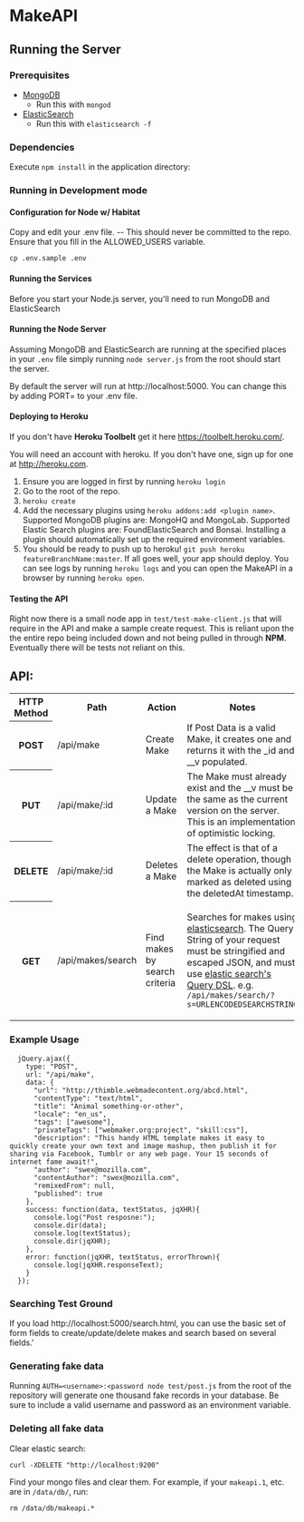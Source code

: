 # MakeAPI

## Running the Server

### Prerequisites

- [MongoDB](http://www.mongodb.org/)
  - Run this with `mongod`
- [ElasticSearch](http://www.elasticsearch.org/)
  - Run this with `elasticsearch -f`

### Dependencies

Execute `npm install` in the application directory:


### Running in Development mode

#### Configuration for Node w/ Habitat

Copy and edit your .env file. -- This should never be committed to the repo. Ensure that you fill in the ALLOWED_USERS variable.

```
cp .env.sample .env
```

#### Running the Services

Before you start your Node.js server, you'll need to run MongoDB and ElasticSearch

#### Running the Node Server

Assuming MongoDB and ElasticSearch are running at the specified places in your `.env` file simply running `node server.js` from the root should start the server.


By default the server will run at http://localhost:5000. You can change this by adding PORT=<port> to your .env file.

#### Deploying to Heroku

If you don't have **Heroku Toolbelt** get it here https://toolbelt.heroku.com/.

You will need an account with heroku. If you don't have one, sign up for one at http://heroku.com.

1. Ensure you are logged in first by running `heroku login`
2. Go to the root of the repo.
3. `heroku create`
4. Add the necessary plugins using `heroku addons:add <plugin name>`. Supported MongoDB plugins are: MongoHQ and MongoLab. Supported Elastic Search plugins are: FoundElasticSearch and Bonsai. Installing a plugin should automatically set up the required environment variables.
5. You should be ready to push up to heroku! `git push heroku featureBranchName:master`. If all goes well, your app should deploy. You can see logs by running `heroku logs` and you can open the MakeAPI in a browser by running `heroku open`.


#### Testing the API

Right now there is a small node app in `test/test-make-client.js` that will require in the API and make a sample create request. This is reliant upon the the entire repo being included down and not being pulled in through **NPM**. Eventually there will be tests not reliant on this.

## API:

<table>
  <tr>
    <th>HTTP Method</th>
    <th>Path</th>
    <th>Action</th>
    <th>Notes</th>
    <th>Auth Required</th>
  </tr>
  <tr>
    <th>POST</th>
    <td>/api/make</td>
    <td>Create Make</td>
    <td> If Post Data is a valid Make, it creates one and returns it with the _id and __v populated.</td>
    <td><strong>Yes</strong></td>
  </tr>
  <tr>
    <th>PUT</th>
    <td>/api/make/:id</td>
    <td>Update a Make</td>
    <td>The Make must already exist and the __v must be the same as the current version on the server. This is an implementation of optimistic locking.</td>
    <td><strong>Yes</strong></td>
  </tr>
  <tr>
    <th>DELETE</th>
    <td>/api/make/:id</td>
    <td>Deletes a Make</td>
    <td>The effect is that of a delete operation, though the Make is actually only marked as deleted using the deletedAt timestamp.</td>
    <td><strong>Yes</strong></td>
  </tr>
  <tr>
    <th>GET</th>
    <td>/api/makes/search</td>
    <td>Find makes by search criteria</td>
    <td><p>Searches for makes using <a href="http://www.elasticsearch.org">elasticsearch</a>. The Query String of your request must be stringified and escaped JSON, and must use <a href="http://www.elasticsearch.org/guide/reference/query-dsl/">elastic search's Query DSL</a>. e.g. <code>/api/makes/search/?s=URLENCODEDSEARCHSTRING</code></p></td>
    <td><strong>No</strong></td>
  </tr>
</table>


### Example Usage

```
  jQuery.ajax({
    type: "POST",
    url: "/api/make",
    data: {
      "url": "http://thimble.webmadecontent.org/abcd.html",
      "contentType": "text/html",
      "title": "Animal something-or-other",
      "locale": "en_us",
      "tags": ["awesome"],
      "privateTags": ["webmaker.org:project", "skill:css"],
      "description": "This handy HTML template makes it easy to quickly create your own text and image mashup, then publish it for sharing via Facebook, Tumblr or any web page. Your 15 seconds of internet fame await!",
      "author": "swex@mozilla.com",
      "contentAuthor": "swex@mozilla.com",
      "remixedFrom": null,
      "published": true
    },
    success: function(data, textStatus, jqXHR){
      console.log("Post resposne:");
      console.dir(data);
      console.log(textStatus);
      console.dir(jqXHR);
    },
    error: function(jqXHR, textStatus, errorThrown){
      console.log(jqXHR.responseText);
    }
  });
```

### Searching Test Ground

If you load http://localhost:5000/search.html, you can use the basic set of form fields to create/update/delete makes and search based on several fields.'

### Generating fake data

Running `AUTH=<username>:<password node test/post.js` from the root of the repository will generate one thousand fake records in your database. Be sure to include a valid username and password as an environment variable.

### Deleting all fake data

Clear elastic search:

`curl -XDELETE "http://localhost:9200"`

Find your mongo files and clear them. For example, if your `makeapi.1`, etc. are in `/data/db/`, run:

`rm /data/db/makeapi.*`

